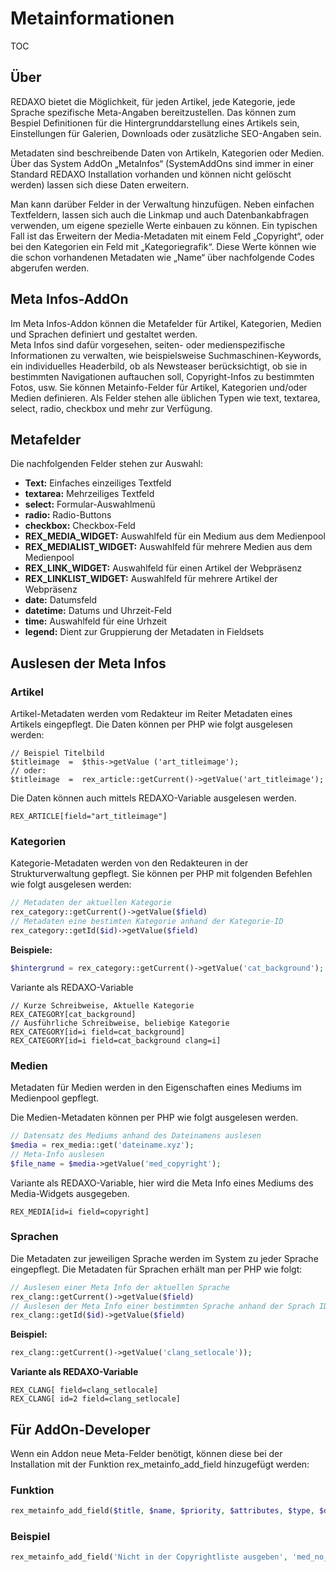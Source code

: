 # Metainformationen
TOC


## Über

REDAXO bietet die Möglichkeit, für jeden Artikel, jede Kategorie, jede Sprache spezifische Meta-Angaben bereitzustellen. Das können zum Bespiel Definitionen für die Hintergrunddarstellung eines Artikels sein, Einstellungen für Galerien, Downloads oder zusätzliche SEO-Angaben sein.  

Metadaten sind beschreibende Daten von Artikeln, Kategorien oder Medien. Über das System AddOn „MetaInfos“ (SystemAddOns sind immer in einer Standard REDAXO Installation vorhanden und können nicht gelöscht werden) lassen sich diese Daten erweitern.

Man kann darüber Felder in der Verwaltung hinzufügen. Neben einfachen Textfeldern, lassen sich auch die Linkmap und auch Datenbankabfragen verwenden, um eigene spezielle Werte einbauen zu können. Ein typischen Fall ist das Erweitern der Media-Metadaten mit einem Feld „Copyright“, oder bei den Kategorien ein Feld mit „Kategoriegrafik“. Diese Werte können wie die schon vorhandenen Metadaten wie „Name“ über nachfolgende Codes abgerufen werden.  


## Meta Infos-AddOn

Im Meta Infos-Addon können die Metafelder für Artikel, Kategorien, Medien und Sprachen definiert und gestaltet werden.  
 Meta Infos  sind dafür vorgesehen, seiten- oder medienspezifische Informationen zu verwalten, wie beispielsweise Suchmaschinen-Keywords, ein individuelles Headerbild, ob als Newsteaser berücksichtigt, ob sie in bestimmten Navigationen auftauchen soll, Copyright-Infos zu bestimmten Fotos, usw. Sie können Metainfo-Felder für Artikel, Kategorien und/oder Medien definieren. Als Felder stehen alle üblichen Typen wie text, textarea, select, radio, checkbox und mehr zur Verfügung. 
 
## Metafelder

Die nachfolgenden Felder stehen zur Auswahl: 

* **Text:**  Einfaches einzeiliges Textfeld 
*  **textarea:** Mehrzeiliges Textfeld 
*  **select:** Formular-Auswahlmenü
*  **radio:** Radio-Buttons
*  **checkbox:** Checkbox-Feld 
*  **REX_MEDIA_WIDGET:** Auswahlfeld für ein Medium aus dem Medienpool
*  **REX_MEDIALIST_WIDGET:**  Auswahlfeld für mehrere Medien aus dem Medienpool
*  **REX_LINK_WIDGET:** Auswahlfeld für einen Artikel der Webpräsenz
*  **REX_LINKLIST_WIDGET:** Auswahlfeld für mehrere Artikel der Webpräsenz
* **date:** Datumsfeld
* **datetime:** Datums und Uhrzeit-Feld
* **time:** Auswahlfeld für eine Urhzeit
* **legend:** Dient zur Gruppierung der Metadaten in Fieldsets

## Auslesen der Meta Infos

### Artikel
Artikel-Metadaten werden vom Redakteur im Reiter Metadaten eines Artikels eingepflegt.   Die Daten können per PHP wie folgt ausgelesen werden: 

```
// Beispiel Titelbild
$titleimage  =  $this->getValue ('art_titleimage');
// oder: 
$titleimage  =  rex_article::getCurrent()->getValue('art_titleimage');
```

Die Daten können auch mittels REDAXO-Variable ausgelesen werden. 

```
REX_ARTICLE[field="art_titleimage"]
```

### Kategorien

Kategorie-Metadaten werden von den Redakteuren in der Strukturverwaltung gepflegt.  Sie können per PHP mit folgenden Befehlen wie folgt ausgelesen werden: 


```PHP
// Metadaten der aktuellen Kategorie
rex_category::getCurrent()->getValue($field) 
// Metadaten eine bestimten Kategorie anhand der Kategorie-ID
rex_category::getId($id)->getValue($field)
```

**Beispiele:**

```PHP
$hintergrund = rex_category::getCurrent()->getValue('cat_background');
```
Variante als REDAXO-Variable
```
// Kurze Schreibweise, Aktuelle Kategorie
REX_CATEGORY[cat_background]
// Ausführliche Schreibweise, beliebige Kategorie
REX_CATEGORY[id=i field=cat_background] 
REX_CATEGORY[id=i field=cat_background clang=i]
```



### Medien
Metadaten für Medien werden in den Eigenschaften eines Mediums im Medienpool gepflegt. 

Die Medien-Metadaten können per PHP wie folgt ausgelesen werden. 

```PHP
// Datensatz des Mediums anhand des Dateinamens auslesen
$media = rex_media::get('dateiname.xyz');
// Meta-Info auslesen
$file_name = $media->getValue('med_copyright');
```
Variante als REDAXO-Variable, hier wird die Meta Info eines Mediums des Media-Widgets ausgegeben. 
```
REX_MEDIA[id=i field=copyright]
```

### Sprachen
Die Metadaten zur jeweiligen Sprache werden im System zu jeder Sprache eingepflegt. 
Die Metadaten für Sprachen erhält man per PHP wie folgt: 

```PHP
// Auslesen einer Meta Info der aktuellen Sprache
rex_clang::getCurrent()->getValue($field) 
// Auslesen der Meta Info einer bestimmten Sprache anhand der Sprach ID
rex_clang::getId($id)->getValue($field)
```

**Beispiel:**

```PHP
rex_clang::getCurrent()->getValue('clang_setlocale'));
```
**Variante als REDAXO-Variable**

```
REX_CLANG[ field=clang_setlocale]
REX_CLANG[ id=2 field=clang_setlocale]
```

## Für AddOn-Developer

Wenn ein Addon neue Meta-Felder benötigt, können diese bei der Installation mit der Funktion rex_metainfo_add_field hinzugefügt werden:

### Funktion

```PHP 
rex_metainfo_add_field($title, $name, $priority, $attributes, $type, $default, $params = null, $validate = null, $restrictions = '')
```
### Beispiel

```PHP
rex_metainfo_add_field('Nicht in der Copyrightliste ausgeben', 'med_no_copyright_out', '3','','5','','','','');
